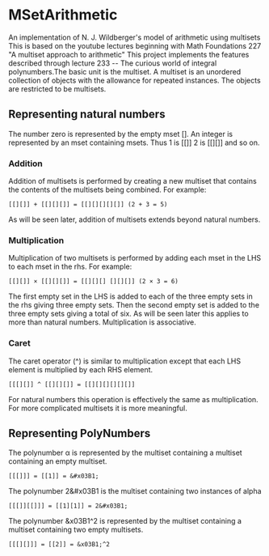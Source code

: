 # MSetArithmetic
An implementation of N. J. Wildberger's model of arithmetic using multisets
This is based on the youtube lectures beginning with Math Foundations 227 
"A multiset approach to arithmetic"
This project implements the features described through lecture 233 -- 
The curious world of integral polynumbers.The basic unit is the multiset. 
A multiset is an unordered collection of objects with the allowance for repeated instances. 
The objects are restricted to be multisets.
## Representing natural numbers 
The number zero is represented by the empty mset []. An integer is represented 
by an mset containing msets. Thus 1 is [[]] 2 is [[][]] and so on.
### Addition
Addition of multisets is performed by creating a new multiset that contains the
contents of the multisets being combined. For example:

    [[][]] + [[][][]] = [[][][][][]] (2 + 3 = 5)

As will be seen later, addition of multisets extends beyond natural numbers.
### Multiplication
Multiplication of two multisets is performed by adding each mset in the LHS
to each mset in the rhs. For example:

    [[][]] × [[][][]] = [[][][] [][][]] (2 × 3 = 6)

The first empty set in the LHS is added to each of the three empty sets in the
rhs giving three empty sets. Then the second empty set is added to the three
empty sets giving a total of six. As will be seen later this applies to more
than natural numbers. Multiplication is associative.
### Caret
The caret operator (^) is similar to multiplication except that each LHS element
is multiplied by each RHS element.

    [[[][]] ^ [[][][]] = [[][][][][][]]

For natural numbers this operation is effectively the same as multiplication.
For more complicated multisets it is more meaningful.
## Representing PolyNumbers
The polynumber &#x03B1; is represented by the multiset containing a multiset
containing an empty multiset.

    [[[]]] = [[1]] = &#x03B1;

The polynumber 2&#x03B1 is the multiset containing two instances of alpha

    [[[]][[]]] = [[1][1]] = 2&#x03B1;

The polynumber &x03B1^2 is represented by the multiset containing a multiset
containing two empty multisets.

    [[[][]]] = [[2]] = &x03B1;^2
